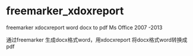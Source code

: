 # freemarker_xdoxreport
freemarker xdocxreport word docx to pdf Ms Office 2007 -2013

通过freemarker 生成docx格式word，用xdocxreport 将docx格式word转换成pdf

